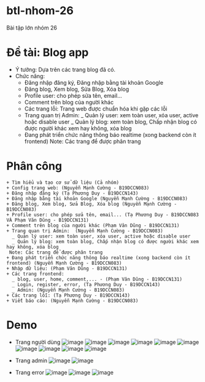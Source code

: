 # btl-nhom-26
Bài tập lớn nhóm 26
# Đề tài: Blog app
  - Ý tưởng: Dựa trên các trang blog đã có.
  - Chức năng:
    + Đăng nhập đăng ký, Đăng nhập bằng tài khoản Google
    + Đăng blog, Xem blog, Sửa Blog, Xóa blog
    + Profile user: cho phép sửa tên, email...
    + Comment trên blog của người khác
    + Các trang lỗi: Trang web được chuẩn hóa khi gặp các lỗi
    + Trang quan trị Admin:
      _ Quản lý user: xem toàn user, xóa user, active hoặc disable user
      _ Quản lý blog: xem toàn blog, Chấp nhận blog có được người khác xem hay không, xóa blog
    + Đang phát triển chức năng thông báo realtime (xong backend còn ít frontend)
     Note: Các trang để được phân trang
# Phân công
    + Tìm hiểu và tạo cơ sử dữ liệu (Cả nhóm)
    + Config trang web: (Nguyễn Mạnh Cường - B19DCCN083)
    + Đăng nhập đăng ký (Tạ Phương Duy - B19DCCN143)
    + Đăng nhập bằng tài khoản Google (Nguyễn Mạnh Cường - B19DCCN083)
    + Đăng blog, Xem blog, Sửa Blog, Xóa blog (Nguyễn Mạnh Cường - B19DCCN083)
    + Profile user: cho phép sửa tên, email... (Tạ Phương Duy - B19DCCN083 VÀ Phạm Văn Dũng - B19DCCN131)
    + Comment trên blog của người khác (Phạm Văn Dũng - B19DCCN131)
    + Trang quan trị Admin:  (Nguyễn Mạnh Cường - B19DCCN083)
      _ Quản lý user: xem toàn user, xóa user, active hoặc disable user
      _ Quản lý blog: xem toàn blog, Chấp nhận blog có được người khác xem hay không, xóa blog
     Note: Các trang để được phân trang
    + Đang phát triển chức năng thông báo realtime (xong backend còn ít frontend) (Nguyễn Mạnh Cường - B19DCCN083)
    + Nhập dữ liệu: (Phạm Văn Dũng - B19DCCN131)
    + Các trang frontend: 
      _ blog, user, home, comment,... - (Phạm Văn Dũng - B19DCCN131)
      _ Login, register, error, (Tạ Phương Duy - B19DCCN143)
      _ Admin: (Nguyễn Mạnh Cường - B19DCCN083)
    + Các trang lỗi: (Tạ Phương Duy - B19DCCN143)
    + Viết báo cáo: (Nguyễn Mạnh Cường - B19DCCN083)
    
 # Demo
  - Trang người dùng
 ![image](https://user-images.githubusercontent.com/76891720/170731646-803c3ca5-9db0-483b-a855-05786d1a9b36.png)
 ![image](https://user-images.githubusercontent.com/76891720/170731814-5aa92f24-7b92-43ea-994c-7912027f5043.png)
 ![image](https://user-images.githubusercontent.com/76891720/170731853-28a422c3-f39b-4570-8e76-8cf1cc52e807.png)
![image](https://user-images.githubusercontent.com/76891720/170732462-0b4eff82-0b9e-4bdc-ad85-87567a6c17f1.png)
![image](https://user-images.githubusercontent.com/76891720/170732532-26413ed4-7a30-4fbb-b8b0-7d9a3f208ebb.png)
![image](https://user-images.githubusercontent.com/76891720/170732688-bbcc7afa-3b87-4b8c-96d5-4c64be2c05f7.png)
![image](https://user-images.githubusercontent.com/76891720/170732749-70948af3-2e94-4bf4-9cfa-fec3582822f3.png)
![image](https://user-images.githubusercontent.com/76891720/170732821-cd7208c0-03d7-46c2-b970-894e0411928d.png)
![image](https://user-images.githubusercontent.com/76891720/170733075-b4d62032-04f8-463d-818f-b3128fc955c5.png)
![image](https://user-images.githubusercontent.com/76891720/170733026-bf7653a6-6df0-4f25-98ea-30d011acaebf.png)
 - Trang admin
![image](https://user-images.githubusercontent.com/76891720/170733211-64bb9856-dc5d-4a55-9f4f-8cb2ab86e0ac.png)
![image](https://user-images.githubusercontent.com/76891720/170733311-efa61a96-1b4e-44ef-b356-81c94b6cd126.png)

  - Trang error
 ![image](https://user-images.githubusercontent.com/76891720/170737920-3e494599-0148-40c2-94b8-3962da3b2c0d.png)
![image](https://user-images.githubusercontent.com/76891720/170739827-7eeaed41-ff53-49e9-90d4-8be70112578b.png)
![image](https://user-images.githubusercontent.com/76891720/170740195-73364c1a-d8ec-480a-8e25-b66a10a0476f.png)




